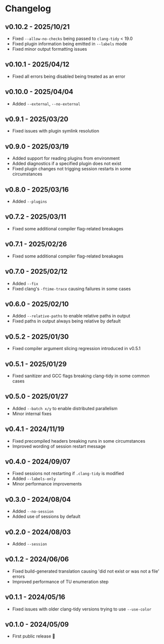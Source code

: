 # Changelog

## v0.10.2 - 2025/10/21

- Fixed `--allow-no-checks` being passed to `clang-tidy` &lt; 19.0
- Fixed plugin information being emitted in `--labels` mode
- Fixed minor output formatting issues

## v0.10.1 - 2025/04/12

- Fixed all errors being disabled being treated as an error

## v0.10.0 - 2025/04/04

- Added `--external`, `--no-external`

## v0.9.1 - 2025/03/20

- Fixed issues with plugin symlink resolution

## v0.9.0 - 2025/03/19

- Added support for reading plugins from environment
- Added diagnostics if a specified plugin does not exist
- Fixed plugin changes not trigging session restarts in some circumstances

## v0.8.0 - 2025/03/16

- Added `--plugins`

## v0.7.2 - 2025/03/11

- Fixed some additional compiler flag-related breakages

## v0.7.1 - 2025/02/26

- Fixed some additional compiler flag-related breakages

## v0.7.0 - 2025/02/12

- Added `--fix`
- Fixed clang's `-ftime-trace` causing failures in some cases

## v0.6.0 - 2025/02/10

- Added `--relative-paths` to enable relative paths in output
- Fixed paths in output always being relative by default

## v0.5.2 - 2025/01/30

- Fixed compiler argument slicing regression introduced in v0.5.1

## v0.5.1 - 2025/01/29

- Fixed sanitizer and GCC flags breaking clang-tidy in some common cases

## v0.5.0 - 2025/01/27

- Added `--batch x/y` to enable distributed parallelism
- Minor internal fixes

## v0.4.1 - 2024/11/19

- Fixed precompiled headers breaking runs in some circumstances
- Improved wording of session restart message

## v0.4.0 - 2024/09/07

- Fixed sessions not restarting if `.clang-tidy` is modified
- Added `--labels-only`
- Minor performance improvements

## v0.3.0 - 2024/08/04

- Added `--no-session`
- Added use of sessions by default

## v0.2.0 - 2024/08/03

- Added `--session`

## v0.1.2 - 2024/06/06

- Fixed build-generated translation causing 'did not exist or was not a file' errors
- Improved performance of TU enumeration step

## v0.1.1 - 2024/05/16

- Fixed issues with older clang-tidy versions trying to use `--use-color`

## v0.1.0 - 2024/05/09

- First public release 🎉&#xFE0F;
